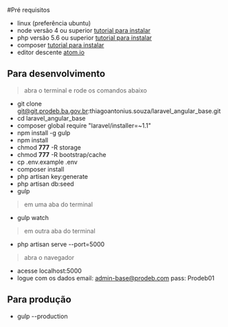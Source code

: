 #Pré requisitos

- linux (preferência ubuntu)
- node versão 4 ou superior [tutorial para instalar](https://nodejs.org/en/download/package-manager/)
- php versão 5.6 ou superior [tutorial para instalar](http://tecadmin.net/install-php5-on-ubuntu/)
- composer [tutorial para instalar](https://getcomposer.org/doc/00-intro.md#globally)
- editor descente [atom.io](https://atom.io/)

## Para desenvolvimento

> abra o terminal e rode os comandos abaixo

- git clone git@git.prodeb.ba.gov.br:thiagoantonius.souza/laravel_angular_base.git
- cd laravel_angular_base
- composer global require "laravel/installer=~1.1"
- npm install -g gulp
- npm install
- chmod **777** -R storage
- chmod **777** -R bootstrap/cache
- cp .env.example .env
- composer install
- php artisan key:generate
- php artisan db:seed
- gulp

> em uma aba do terminal

- gulp watch

> em outra aba do terminal

- php artisan serve --port=5000

> abra o navegador

- acesse localhost:5000
- logue com os dados email: admin-base@prodeb.com pass: Prodeb01

## Para produção

- gulp --production

